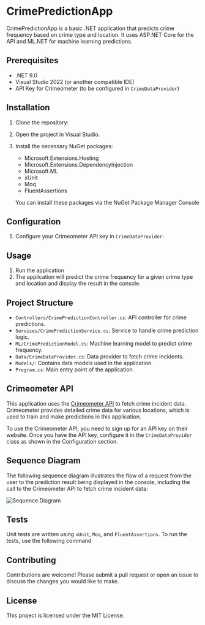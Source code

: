 # CrimePredictionApp

CrimePredictionApp is a basic .NET application that predicts crime frequency based on crime type and location. It uses ASP.NET Core for the API and ML.NET for machine learning predictions.

## Prerequisites

- .NET 9.0
- Visual Studio 2022 (or another compatible IDE)
- API Key for Crimeometer (to be configured in `CrimeDataProvider`)

## Installation

1. Clone the repository:
2. Open the project in Visual Studio.
3. Install the necessary NuGet packages:
   - Microsoft.Extensions.Hosting
   - Microsoft.Extensions.DependencyInjection
   - Microsoft.ML
   - xUnit
   - Moq
   - FluentAssertions

   You can install these packages via the NuGet Package Manager Console
   
## Configuration
1. Configure your Crimeometer API key in `CrimeDataProvider`:
   
## Usage
1. Run the application
2. The application will predict the crime frequency for a given crime type and location and display the result in the console.

## Project Structure

- `Controllers/CrimePredictionController.cs`: API controller for crime predictions.
- `Services/CrimePredictionService.cs`: Service to handle crime prediction logic.
- `ML/CrimePredictionModel.cs`: Machine learning model to predict crime frequency.
- `Data/CrimeDataProvider.cs`: Data provider to fetch crime incidents.
- `Models/`: Contains data models used in the application.
- `Program.cs`: Main entry point of the application.

## Crimeometer API

This application uses the [Crimeometer API](https://www.crimeometer.com/#comp-ioifcuui) to fetch crime incident data. Crimeometer provides detailed crime data for various locations, which is used to train and make predictions in this application.

To use the Crimeometer API, you need to sign up for an API key on their website. Once you have the API key, configure it in the `CrimeDataProvider` class as shown in the Configuration section.

## Sequence Diagram

The following sequence diagram illustrates the flow of a request from the user to the prediction result being displayed in the console, including the call to the Crimeometer API to fetch crime incident data:

![Sequence Diagram](docs/SeqDiag.png)

## Tests

Unit tests are written using `xUnit`, `Moq`, and `FluentAssertions`.
To run the tests, use the following command

## Contributing
Contributions are welcome! Please submit a pull request or open an issue to discuss the changes you would like to make.

## License
This project is licensed under the MIT License. 

      
